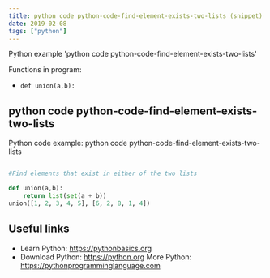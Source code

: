 ```yaml
---
title: python code python-code-find-element-exists-two-lists (snippet)
date: 2019-02-08
tags: ["python"]
---
```

Python example 'python code python-code-find-element-exists-two-lists'

Functions in program: 
* `def union(a,b):`

## python code python-code-find-element-exists-two-lists

Python code example: python code python-code-find-element-exists-two-lists

```python

#Find elements that exist in either of the two lists

def union(a,b):
    return list(set(a + b))
union([1, 2, 3, 4, 5], [6, 2, 8, 1, 4])


```

## Useful links

- Learn Python: https://pythonbasics.org
- Download Python: https://python.org
More Python: https://pythonprogramminglanguage.com
